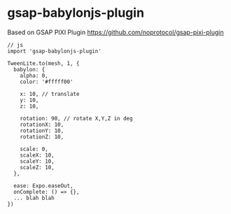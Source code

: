 # gsap-babylonjs-plugin
Based on GSAP PIXI Plugin https://github.com/noprotocol/gsap-pixi-plugin

```
// js
import 'gsap-babylonjs-plugin'

TweenLite.to(mesh, 1, {
  babylon: {
    alpha: 0,
    color: '#fffff00'

    x: 10, // translate
    y: 10,
    z: 10,

    rotation: 90, // rotate X,Y,Z in deg
    rotationX: 10,
    rotationY: 10,
    rotationZ: 10,

    scale: 0,
    scaleX: 10,
    scaleY: 10,
    scaleZ: 10,
  },

  ease: Expo.easeOut,
  onComplete: () => {},
  ... blah blah
})
```


